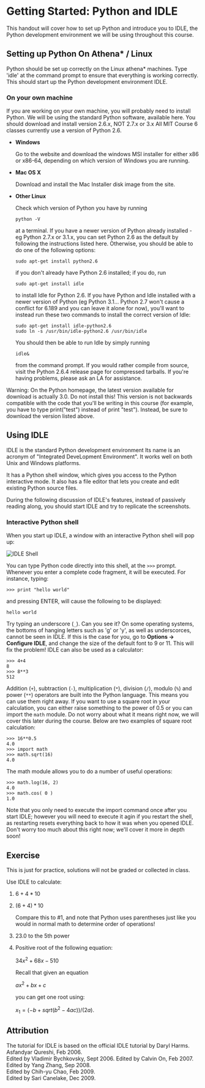 # Getting Started: Python and IDLE

This handout will cover how to set up Python and introduce you to IDLE, the Python development environment we will be using throughout this course.

## Setting up Python On Athena* / Linux

Python should be set up correctly on the Linux athena* machines. Type 'idle' at the command prompt to ensure that everything is working correctly. This should start up the Python development environment IDLE.

### On your own machine

If you are working on your own machine, you will probably need to install Python. We will be using the standard Python software, available here. You should download and install version 2.6.x, NOT 2.7.x or 3.x All MIT Course 6 classes currently use a version of Python 2.6.

* **Windows**

  Go to the website and download the windows MSI installer for either x86 or x86-64, depending on which version of Windows you are running.

* **Mac OS X**

  Download and install the Mac Installer disk image from the site.

* **Other Linux**

  Check which version of Python you have by running

      python -V

  at a terminal. If you have a newer version of Python already installed - eg Python 2.7.x or 3.1.x, you can set Python 2.6 as the default by following the instructions listed here. Otherwise, you should be able to do one of the following options:

      sudo apt-get install python2.6

  if you don't already have Python 2.6 installed; if you do, run

      sudo apt-get install idle

  to install Idle for Python 2.6. If you have Python and Idle installed with a newer version of Python (eg Python 3.1... Python 2.7 won't cause a conflict for 6.189 and you can leave it alone for now), you'll want to instead run these two commands to install the correct version of Idle:

      sudo apt-get install idle-python2.6
      sudo ln -s /usr/bin/idle-python2.6 /usr/bin/idle

  You should then be able to run Idle by simply running

      idle&

  from the command prompt. If you would rather compile from source, visit the Python 2.6.4 release page for compressed tarballs. If you're having problems, please ask an LA for assistance.

Warning: On the Python homepage, the latest version available for download is actually 3.0. Do not install this! This version is not backwards compatible with the code that you'll be writing in this course (for example, you have to type print("test") instead of print "test"). Instead, be sure to download the version listed above.

## Using IDLE

IDLE is the standard Python development environment Its name is an acronym of "Integrated DeveLopment Environment". It works well on both Unix and Windows platforms.

It has a Python shell window, which gives you access to the Python interactive mode. It also has a file editor that lets you create and edit existing Python source files.

During the following discussion of IDLE's features, instead of passively reading along, you should start IDLE and try to replicate the screenshots.

### Interactive Python shell

When you start up IDLE, a window with an interactive Python shell will pop up:

![IDLE Shell](02-shell.png)

You can type Python code directly into this shell, at the `>>>` prompt. Whenever you enter a complete code fragment, it will be executed. For instance, typing:

	>>> print "hello world"

and pressing ENTER, will cause the following to be displayed:

	hello world

Try typing an underscore (`_`). Can you see it? On some operating systems, the bottoms of hanging letters such as 'g' or 'y', as well as underscorces, cannot be seen in IDLE. If this is the case for you, go to **Options -> Configure IDLE**, and change the size of the default font to 9 or 11. This will fix the problem! IDLE can also be used as a calculator:

	>>> 4+4
	8
	>>> 8**3
	512

Addition (`+`), subtraction (`-`), multiplication (`*`), division (`/`), modulo (`%`) and power (`**`) operators are built into the Python language. This means you can use them right away. If you want to use a square root in your calculation, you can either raise something to the power of 0.5 or you can import the `math` module. Do not worry about what it means right now, we will cover this later during the course. Below are two examples of square root calculation:

	>>> 16**0.5
	4.0
	>>> import math
	>>> math.sqrt(16)
	4.0

The math module allows you to do a number of useful operations:

	>>> math.log(16, 2)
	4.0
	>>> math.cos( 0 )
	1.0

Note that you only need to execute the import command once after you start IDLE; however you will need to execute it agin if you restart the shell, as restarting resets everything back to how it was when you opened IDLE. Don't worry too much about this right now; we'll cover it more in depth soon!

## Exercise

This is just for practice, solutions will not be graded or collected in class.

Use IDLE to calculate:

1.	$6 + 4 * 10$

2.	$(6 + 4) * 10$

	Compare this to #1, and note that Python uses parentheses just like you 
	would in normal math to determine order of operations!
	
3.	23.0 to the 5th power

4.	Positive root of the following equation:

	$34x ^ 2 + 68x - 510$  
	
	Recall that given an equation  
	
	$ax ^ 2 + bx + c$  
	
	you can get one root using:
	
	$x_1 = ( -b + sqrt (b ^ 2 - 4ac) ) / ( 2a )$.

## Attribution

The tutorial for IDLE is based on the official IDLE tutorial by Daryl Harms.  
Asfandyar Qureshi, Feb 2006.  
Edited by Vladimir Bychkovsky, Sept 2006. Edited by Calvin On, Feb 2007.  
Edited by Yang Zhang, Sep 2008.  
Edited by Chih-yu Chao, Feb 2009.  
Edited by Sari Canelake, Dec 2009.
